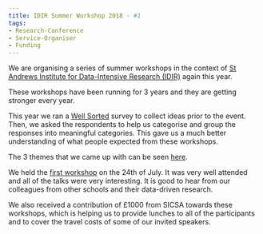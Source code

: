```yaml
---
title: IDIR Summer Workshop 2018 - #1
tags:
- Research-Conference
- Service-Organiser
- Funding
---
```


We are organising a series of summer workshops in the context of [St Andrews Institute for Data-Intensive Research (IDIR)](http://www.idir.st-andrews.ac.uk) again this year.

These workshops have been running for 3 years and they are getting stronger every  year.

This year we ran a [Well Sorted](https://www.well-sorted.org/) survey to collect ideas prior to the event. Then, we asked the respondents to help us categorise and group the responses into meaningful categories. This gave us a much better understanding of what people expected from these workshops.

The 3 themes that we came up with can be seen [here](http://www.idir.st-andrews.ac.uk/blog/2018/05/23/idir-summer-workshops-2018/).

We held the [first workshop](http://www.idir.st-andrews.ac.uk/blog/2018/05/23/idir-summer-workshop-2/) on the 24th of July. It was very well attended and all of the talks were very interesting. It is good to hear from our colleagues from other schools and their data-driven research.

We also received a contribution of £1000 from SICSA towards these workshops, which is helping us to provide lunches to all of the participants and to cover the travel costs of some of our invited speakers.

